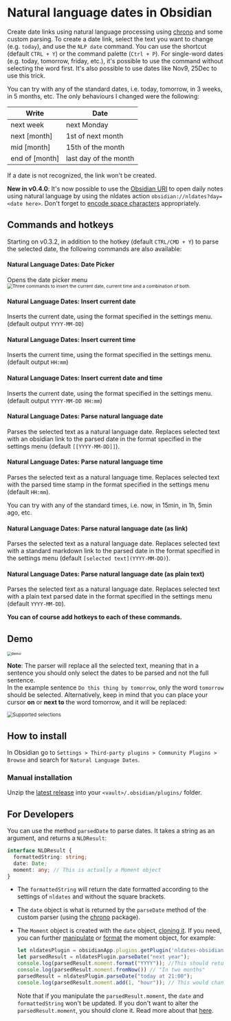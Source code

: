 # Natural language dates in Obsidian

Create date links using natural language processing using [chrono](https://github.com/wanasit/chrono) and some custom parsing.
To create a date link, select the text you want to change (e.g. `today`), and use the `NLP date` command. You can use the shortcut (default `CTRL + Y`) or the command palette (`Ctrl + P`).
For single-word dates (e.g. today, tomorrow, friday, etc.), it's possible to use the command without selecting the word first. It's also possible to use dates like Nov9, 25Dec to use this trick.

You can try with any of the standard dates, i.e. today, tomorrow, in 3 weeks, in 5 months, etc.
The only behaviours I changed were the following:

| Write | Date |
| ----- | ---- |
|   next week    | next Monday      |
|   next [month]    |  1st of next month     |
|   mid [month]   | 15th of the month      |
|   end of [month]    |  last day of the month     |

If a date is not recognized, the link won't be created.

**New in v0.4.0**: It's now possible to use the [Obsidian URI](https://publish.obsidian.md/help/Advanced+topics/Using+obsidian+URI) to open daily notes using natural language by using the nldates action `obsidian://nldates?day=<date here>`. Don't forget to [encode space characters](https://publish.obsidian.md/help/Advanced+topics/Using+obsidian+URI#Encoding) appropriately.

## Commands and hotkeys

Starting on v0.3.2, in addition to the hotkey (default `CTRL/CMD + Y`) to parse the selected date, the following commands are also available:

#### Natural Language Dates: Date Picker
Opens the date picker menu
<br>
<img src="https://user-images.githubusercontent.com/5426039/99131292-0d0b2380-2613-11eb-8469-20d510fa2074.png" alt="Three commands to insert the current date, current time and a combination of both." style="zoom:75%;" />

#### Natural Language Dates: Insert current date
Inserts the current date, using the format specified in the settings menu. (default output `YYYY-MM-DD`)

#### Natural Language Dates: Insert current time
Inserts the current time, using the format specified in the settings menu. (default output `HH:mm`)

#### Natural Language Dates: Insert current date and time
Inserts the current date, using the format specified in the settings menu. (default output `YYYY-MM-DD HH:mm`)

#### Natural Language Dates: Parse natural language date
Parses the selected text as a natural language date. Replaces selected text with an obsidian link to the parsed date in the format specified in the settings menu (default `[[YYYY-MM-DD]]`).

#### Natural Language Dates: Parse natural language time
Parses the selected text as a natural language time. Replaces selected text with the parsed time stamp in the format specified in the settings menu (default `HH:mm`).

You can try with any of the standard times, i.e. now, in 15min, in 1h, 5min ago, etc.

#### Natural Language Dates: Parse natural language date (as link)
Parses the selected text as a natural language date. Replaces selected text with a standard markdown link to the parsed date in the format specified in the settings menu (default `[selected text](YYYY-MM-DD)`).

#### Natural Language Dates: Parse natural language date (as plain text)
Parses the selected text as a natural language date. Replaces selected text with a plain text parsed date in the format specified in the settings menu (default `YYYY-MM-DD`).


__You can of course add hotkeys to each of these commands.__


## Demo

<img src="https://user-images.githubusercontent.com/5426039/89716767-1d768700-d9b0-11ea-99cf-b3bb6846a872.gif" alt="demo" style="zoom:60%;" />

**Note**:
The parser will replace all the selected text, meaning that in a sentence you should only select the dates to be parsed and not the full sentence.  
In the example sentence `Do this thing by tomorrow`, only the word `tomorrow` should be selected. Alternatively, keep in mind that you can place your cursor **on** or **next to** the word tomorrow, and it will be replaced:

<img src="https://user-images.githubusercontent.com/5426039/98358876-a640a580-2027-11eb-8efc-015362a94321.gif" alt="Supported selections" style="zoom:80%;" />

## How to install

In Obsidian go to `Settings > Third-party plugins > Community Plugins > Browse` and search for `Natural Language Dates`.

### Manual installation

Unzip the [latest release](https://github.com/argenos/nldates-obsidian/releases/latest) into your `<vault>/.obsidian/plugins/` folder.

## For Developers

You can use the method `parsedDate` to parse dates. It takes a string as an argument, and returns a `NLDResult`:

```typescript
interface NLDResult {
  formattedString: string;
  date: Date;
  moment: any; // This is actually a Moment object
}
```

- The `formattedString` will return the date formatted according to the settings of `nldates` and without the square brackets.
- The `date` object is what is returned by the `parseDate` method of the custom parser (using the [chrono](https://github.com/wanasit/chrono) package).
- The `Moment` object is created with the `date` object, [cloning it](https://momentjs.com/docs/#/parsing/date/).
If you need, you can further [manipulate](https://momentjs.com/docs/#/manipulating/) or [format](https://momentjs.com/docs/#/displaying/) the moment object, for example:

    ```typescript
    let nldatesPlugin = obsidianApp.plugins.getPlugin('nldates-obsidian');
    let parsedResult = nldatesPlugin.parseDate("next year");
    console.log(parsedResult.moment.format("YYYY")); //This should return 20201
    console.log(parsedResult.moment.fromNow()) // "In two months"
    parsedResult = nldatesPlugin.parseDate("today at 21:00");
    console.log(parsedResult.moment.add(1, "hour")); // This would change the Moment to 22:00

    ```

    Note that if you manipulate the `parsedResult.moment`, the `date` and `formattedString` won't be updated. If you don't want to alter the `parsedResult.moment`, you should clone it. Read more about that [here](https://momentjs.com/docs/#/parsing/date/).

